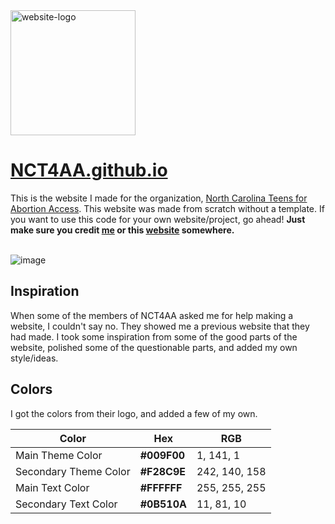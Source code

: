 <img alt="website-logo" src="https://user-images.githubusercontent.com/85963782/192546650-1e2a4e69-dee1-4547-87a7-3ee68ad54d96.png" width="200">

# [NCT4AA.github.io](https://nct4aa.github.io/)
This is the website I made for the organization, [North Carolina Teens for Abortion Access](https://www.instagram.com/ncteensforabortionaccess/). This website was made from scratch without a template. If you want to use this code for your own website/project, go ahead! **Just make sure you credit [me](https://github.com/Traptricker) or this [website](https://nct4aa.github.io/) somewhere.**

\
![image](https://user-images.githubusercontent.com/85963782/192550593-2995cc1b-0055-4c18-9145-b61c8bd36746.png)


## Inspiration
When some of the members of NCT4AA asked me for help making a website, I couldn't say no. They showed me a previous website that they had made. I took some inspiration from some of the good parts of the website, polished some of the questionable parts, and added my own style/ideas.

## Colors
I got the colors from their logo, and added a few of my own.

| Color                   | Hex              | RGB           | 
| ----------------------- | ---------------- | ------------- |
| Main Theme Color        | **#009F00**      | 1, 141, 1     |
| Secondary Theme Color   | **#F28C9E**      | 242, 140, 158 |
| Main Text Color         | **#FFFFFF**      | 255, 255, 255 |
| Secondary Text Color    | **#0B510A**      | 11, 81, 10    |

